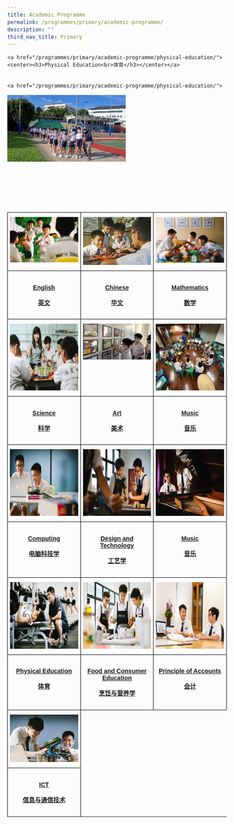 ```yaml
---
title: Academic Programme
permalink: /programmes/primary/academic-programme/
description: ""
third_nav_title: Primary
---
```


  
  
  
  
    <a href="/programmes/primary/academic-programme/physical-education/"><center><h3>Physical Education<br>体育</h3></center></a>
  
  
    <a href="/programmes/primary/academic-programme/physical-education/">
<img src="/images/physical%20education.jpeg" alt="PE" width="272" height="153"></a>




<br><br><br><br><br>


<style type="text/css">
.tg  {border-collapse:collapse;border-spacing:0;}
.tg td{border-color:black;border-style:solid;border-width:1px;font-family:Arial, sans-serif;font-size:14px;
  overflow:hidden;padding:10px 5px;word-break:normal;}
.tg th{border-color:black;border-style:solid;border-width:1px;font-family:Arial, sans-serif;font-size:14px;
  font-weight:normal;overflow:hidden;padding:10px 5px;word-break:normal;}
.tg .tg-0lax{text-align:left;vertical-align:top}
</style>
<table class="tg" style="table-layout: fixed; width: 100%;">
<thead>
  <tr>
    <td class="tg-0lax">
      <a href="/programmes/primary/academic-programme/english/">
<img src="/images/english_v3.png" alt="english">
    </a></td>
    <td class="tg-0lax" style="text-align: center;">
      <a href="/programmes/primary/academic-programme/chinese/">
        <img src="/images/chinese%20language.jpeg" alt="chinese language" style="max-width: 100%; height: auto;">
      </a>
    </td>
    <td class="tg-0lax">
      <a href="/programmes/primary/academic-programme/mathematics/">
        <img src="/images/math_v3.png" style="max-width: 100%; height: auto;">
      </a>
    </td>
  </tr>
</thead>
<tbody>
  <tr>
    <td class="tg-0lax" style="width: 33.33%"><a href="/programmes/primary/academic-programme/english/"><center><h4>English<br><br>英文</h4></center></a></td>
    <td class="tg-0lax" style="width: 33.33%"><a href="/programmes/primary/academic-programme/chinese/"><center><h4>Chinese<br><br>华文</h4></center></a></td>
    <td class="tg-0lax" style="width: 33.33%"><a href="/programmes/primary/academic-programme/mathematics/"><center><h4>Mathematics<br><br>数学</h4></center></a></td>
  </tr>
  <tr>
    <td class="tg-0lax"><a href="/programmes/primary/academic-programme/science/">
<img src="/images/science_v3.png" alt="science" width="272" height="153">
</a></td>
    <td class="tg-0lax"><a href="/programmes/primary/academic-programme/art/">
<img src="/images/art%20%20%20.jpeg" alt="art" style="max-width: 100%; height: auto;">
</a></td>
    <td class="tg-0lax"><a href="/programmes/primary/academic-programme/music/">
<img src="/images/music%20.jpeg" alt="music" width="272" height="153">
</a></td>
  </tr>
  <tr>
    <td class="tg-0lax" style="width: 33.33%"><a href="/programmes/primary/academic-programme/science/"><center><h4>Science<br><br>科学</h4></center></a></td>
    <td class="tg-0lax" style="width: 33.33%"><a href="/programmes/primary/academic-programme/art/"><center><h4>Art<br><br>美术</h4></center></a></td>
    <td class="tg-0lax" style="width: 33.33%"><a href="/programmes/primary/academic-programme/music/"><center><h4>Music<br><br>音乐</h4></center></a></td>
  </tr>
 <tr>
    <td class="tg-0lax"><a href="/programmes/secondary/academic-programme/computing/">
<img src="/images/computer-science_v1.png" alt="computing" width="272" height="153"></a></td>
		<td class="tg-0lax"><a href="/programmes/secondary/academic-programme/design-and-technology/">
<img src="/images/d&amp;t_v1.png" alt="dnt" width="272" height="153"></a></td>
		<td class="tg-0lax"><a href="/programmes/secondary/academic-programme/music/">
<img src="/images/music_v1.png" alt="music" width="272" height="153"></a></td>
</tr>
  <tr>
    <td class="tg-0lax" style="width: 33.33%"><a href="/programmes/secondary/academic-programme/computing/"><center><h4>Computing<br><br>电脑科技学</h4></center></a></td>
		<td class="tg-0lax" style="width: 33.33%"><a href="/programmes/secondary/academic-programme/design-and-technology/"><center><h4>Design and Technology<br><br>工艺学</h4></center></a></td>
		<td class="tg-0lax" style="width: 33.33%"><a href="/programmes/secondary/academic-programme/music/"><center><h4>Music<br><br>音乐</h4></center></a></td>
  </tr>
	<tr>
    <td class="tg-0lax"><a href="/programmes/secondary/academic-programme/physical-education/">
<img src="/images/pe_v1%20.png" alt="PE" width="272" height="153"></a></td>
		<td class="tg-0lax"><a href="/programmes/secondary/academic-programme/food-and-consumer-education/">
<img src="/images/food_consumer_v1.png" alt="Food and Consumer Education" width="272" height="153"></a></td>
		<td class="tg-0lax"><a href="/programmes/secondary/academic-programme/principles-of-account/">
<img src="/images/accounts.jpeg" alt="POA" width="272" height="153"></a></td>
</tr>
</tbody><tbody>
  <tr>
    <td class="tg-0lax" style="width: 33.33%"><a href="/programmes/secondary/academic-programme/physical-education/"><center><h4>Physical Education<br><br>体育</h4></center></a></td>
    <td class="tg-0lax" style="width: 33.33%"><a href="/programmes/secondary/academic-programme/food-and-consumer-education/"><center><h4>Food and Consumer Education<br><br>烹饪与营养学</h4></center></a></td>
    <td class="tg-0lax" style="width: 33.33%"><a href="/programmes/secondary/academic-programme/principles-of-account/"><center><h4>Principle of Accounts<br><br>会计</h4></center></a></td>
  </tr>
	<tr>
    <td class="tg-0lax">
      <a href="/academic-programme/secondary/ict-secondary/">
<img src="/images/ictsecondary.jpg" alt="ict">
    </a></td>
	</tr>
		<tr>
    <td class="tg-0lax" style="width: 33.33%"><a href="/academic-programme/secondary/ict-secondary/"><center><h4>ICT<br><br>信息与通信技术</h4></center></a></td>
	</tr>
</tbody>
</table>